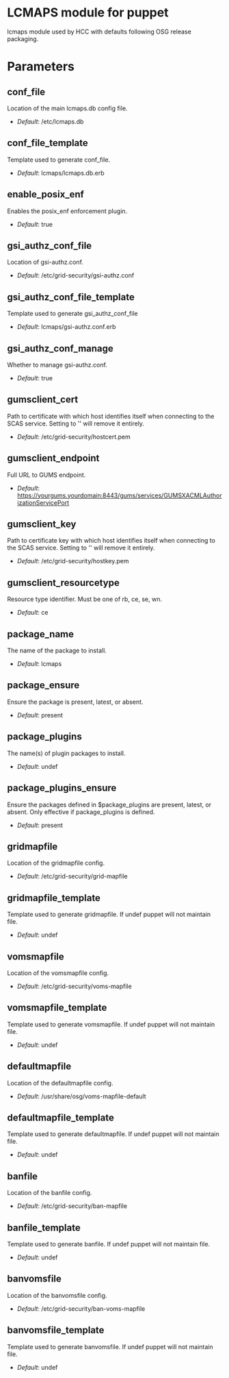 # LCMAPS module for puppet

lcmaps module used by HCC with defaults following OSG release packaging.

# Parameters
conf_file
------------------
Location of the main lcmaps.db config file.
- *Default*: /etc/lcmaps.db

conf_file_template
------------------
Template used to generate conf_file.
- *Default*: lcmaps/lcmaps.db.erb

enable_posix_enf
------------------
Enables the posix_enf enforcement plugin.
- *Default*: true

gsi_authz_conf_file
------------------
Location of gsi-authz.conf.
- *Default*: /etc/grid-security/gsi-authz.conf

gsi_authz_conf_file_template
------------------
Template used to generate gsi_authz_conf_file
- *Default*: lcmaps/gsi-authz.conf.erb

gsi_authz_conf_manage
------------------
Whether to manage gsi-authz.conf.
- *Default*: true

gumsclient_cert
------------------
Path to certificate with which host identifies itself when connecting
to the SCAS service. Setting to '' will remove it entirely.
- *Default*: /etc/grid-security/hostcert.pem

gumsclient_endpoint
------------------
Full URL to GUMS endpoint.
- *Default*: https://yourgums.yourdomain:8443/gums/services/GUMSXACMLAuthorizationServicePort

gumsclient_key
------------------
Path to certificate key with which host identifies itself when connecting
to the SCAS service. Setting to '' will remove it entirely.
- *Default*: /etc/grid-security/hostkey.pem

gumsclient_resourcetype
------------------
Resource type identifier. Must be one of rb, ce, se, wn.
- *Default*: ce

package_name
------------------
The name of the package to install.
- *Default*: lcmaps

package_ensure
------------------
Ensure the package is present, latest, or absent.
- *Default*: present

package_plugins
------------------
The name(s) of plugin packages to install.
- *Default*: undef

package_plugins_ensure
------------------
Ensure the packages defined in $package_plugins are present, latest, or absent.
Only effective if package_plugins is defined.
- *Default*: present

gridmapfile
------------------
Location of the gridmapfile config.
- *Default*: /etc/grid-security/grid-mapfile

gridmapfile_template
------------------
Template used to generate gridmapfile. If undef puppet will not maintain file.
- *Default*: undef

vomsmapfile
------------------
Location of the vomsmapfile config.
- *Default*: /etc/grid-security/voms-mapfile

vomsmapfile_template
------------------
Template used to generate vomsmapfile. If undef puppet will not maintain file.
- *Default*: undef

defaultmapfile
------------------
Location of the defaultmapfile config.
- *Default*: /usr/share/osg/voms-mapfile-default

defaultmapfile_template
------------------
Template used to generate defaultmapfile. If undef puppet will not maintain file.
- *Default*: undef

banfile
------------------
Location of the banfile config.
- *Default*: /etc/grid-security/ban-mapfile

banfile_template
------------------
Template used to generate banfile. If undef puppet will not maintain file.
- *Default*: undef

banvomsfile
------------------
Location of the banvomsfile config.
- *Default*: /etc/grid-security/ban-voms-mapfile

banvomsfile_template
------------------
Template used to generate banvomsfile. If undef puppet will not maintain file.
- *Default*: undef

